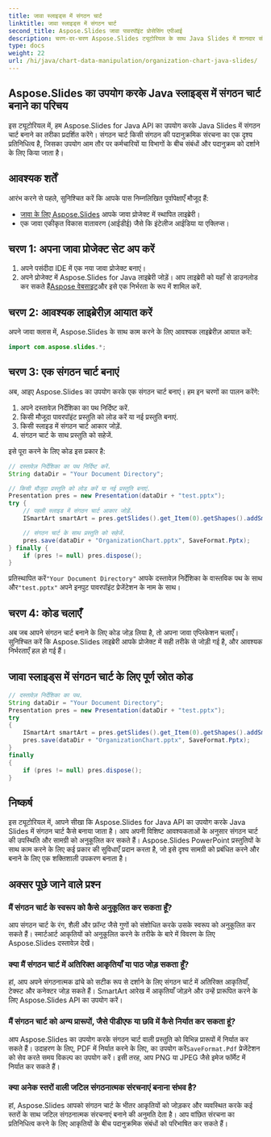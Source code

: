 ```yaml
---
title: जावा स्लाइड्स में संगठन चार्ट
linktitle: जावा स्लाइड्स में संगठन चार्ट
second_title: Aspose.Slides जावा पावरपॉइंट प्रोसेसिंग एपीआई
description: चरण-दर-चरण Aspose.Slides ट्यूटोरियल के साथ Java Slides में शानदार संगठन चार्ट बनाना सीखें। अपने संगठनात्मक ढांचे को आसानी से अनुकूलित और विज़ुअलाइज़ करें।
type: docs
weight: 22
url: /hi/java/chart-data-manipulation/organization-chart-java-slides/
---
```


## Aspose.Slides का उपयोग करके Java स्लाइड्स में संगठन चार्ट बनाने का परिचय

इस ट्यूटोरियल में, हम Aspose.Slides for Java API का उपयोग करके Java Slides में संगठन चार्ट बनाने का तरीका प्रदर्शित करेंगे। संगठन चार्ट किसी संगठन की पदानुक्रमिक संरचना का एक दृश्य प्रतिनिधित्व है, जिसका उपयोग आम तौर पर कर्मचारियों या विभागों के बीच संबंधों और पदानुक्रम को दर्शाने के लिए किया जाता है।

## आवश्यक शर्तें

आरंभ करने से पहले, सुनिश्चित करें कि आपके पास निम्नलिखित पूर्वापेक्षाएँ मौजूद हैं:

- [जावा के लिए Aspose.Slides](https://products.aspose.com/slides/java) आपके जावा प्रोजेक्ट में स्थापित लाइब्रेरी।
- एक जावा एकीकृत विकास वातावरण (आईडीई) जैसे कि इंटेलीज आईडिया या एक्लिप्स।

## चरण 1: अपना जावा प्रोजेक्ट सेट अप करें

1. अपने पसंदीदा IDE में एक नया जावा प्रोजेक्ट बनाएं।
2.  अपने प्रोजेक्ट में Aspose.Slides for Java लाइब्रेरी जोड़ें। आप लाइब्रेरी को यहाँ से डाउनलोड कर सकते हैं[Aspose वेबसाइट](https://products.aspose.com/slides/java)और इसे एक निर्भरता के रूप में शामिल करें.

## चरण 2: आवश्यक लाइब्रेरीज़ आयात करें
अपने जावा क्लास में, Aspose.Slides के साथ काम करने के लिए आवश्यक लाइब्रेरीज़ आयात करें:

```java
import com.aspose.slides.*;
```

## चरण 3: एक संगठन चार्ट बनाएं

अब, आइए Aspose.Slides का उपयोग करके एक संगठन चार्ट बनाएं। हम इन चरणों का पालन करेंगे:

1. अपने दस्तावेज़ निर्देशिका का पथ निर्दिष्ट करें.
2. किसी मौजूदा पावरपॉइंट प्रस्तुति को लोड करें या नई प्रस्तुति बनाएं.
3. किसी स्लाइड में संगठन चार्ट आकार जोड़ें.
4. संगठन चार्ट के साथ प्रस्तुति को सहेजें.

इसे पूरा करने के लिए कोड इस प्रकार है:

```java
// दस्तावेज़ निर्देशिका का पथ निर्दिष्ट करें.
String dataDir = "Your Document Directory";

// किसी मौजूदा प्रस्तुति को लोड करें या नई प्रस्तुति बनाएं.
Presentation pres = new Presentation(dataDir + "test.pptx");
try {
    // पहली स्लाइड में संगठन चार्ट आकार जोड़ें.
    ISmartArt smartArt = pres.getSlides().get_Item(0).getShapes().addSmartArt(0, 0, 400, 400, SmartArtLayoutType.PictureOrganizationChart);

    // संगठन चार्ट के साथ प्रस्तुति को सहेजें.
    pres.save(dataDir + "OrganizationChart.pptx", SaveFormat.Pptx);
} finally {
    if (pres != null) pres.dispose();
}
```

 प्रतिस्थापित करें`"Your Document Directory"` आपके दस्तावेज़ निर्देशिका के वास्तविक पथ के साथ और`"test.pptx"` अपने इनपुट पावरपॉइंट प्रेजेंटेशन के नाम के साथ।

## चरण 4: कोड चलाएँ

अब जब आपने संगठन चार्ट बनाने के लिए कोड जोड़ लिया है, तो अपना जावा एप्लिकेशन चलाएँ। सुनिश्चित करें कि Aspose.Slides लाइब्रेरी आपके प्रोजेक्ट में सही तरीके से जोड़ी गई है, और आवश्यक निर्भरताएँ हल हो गई हैं।

## जावा स्लाइड्स में संगठन चार्ट के लिए पूर्ण स्रोत कोड

```java
// दस्तावेज़ निर्देशिका का पथ.
String dataDir = "Your Document Directory";
Presentation pres = new Presentation(dataDir + "test.pptx");
try
{
	ISmartArt smartArt = pres.getSlides().get_Item(0).getShapes().addSmartArt(0, 0, 400, 400, SmartArtLayoutType.PictureOrganizationChart);
	pres.save(dataDir + "OrganizationChart.pptx", SaveFormat.Pptx);
}
finally
{
	if (pres != null) pres.dispose();
}
```

## निष्कर्ष

इस ट्यूटोरियल में, आपने सीखा कि Aspose.Slides for Java API का उपयोग करके Java Slides में संगठन चार्ट कैसे बनाया जाता है। आप अपनी विशिष्ट आवश्यकताओं के अनुसार संगठन चार्ट की उपस्थिति और सामग्री को अनुकूलित कर सकते हैं। Aspose.Slides PowerPoint प्रस्तुतियों के साथ काम करने के लिए कई प्रकार की सुविधाएँ प्रदान करता है, जो इसे दृश्य सामग्री को प्रबंधित करने और बनाने के लिए एक शक्तिशाली उपकरण बनाता है।

## अक्सर पूछे जाने वाले प्रश्न

### मैं संगठन चार्ट के स्वरूप को कैसे अनुकूलित कर सकता हूँ?

आप संगठन चार्ट के रंग, शैली और फ़ॉन्ट जैसे गुणों को संशोधित करके उसके स्वरूप को अनुकूलित कर सकते हैं। स्मार्टआर्ट आकृतियों को अनुकूलित करने के तरीके के बारे में विवरण के लिए Aspose.Slides दस्तावेज़ देखें।

### क्या मैं संगठन चार्ट में अतिरिक्त आकृतियाँ या पाठ जोड़ सकता हूँ?

हां, आप अपने संगठनात्मक ढांचे को सटीक रूप से दर्शाने के लिए संगठन चार्ट में अतिरिक्त आकृतियाँ, टेक्स्ट और कनेक्टर जोड़ सकते हैं। SmartArt आरेख में आकृतियाँ जोड़ने और उन्हें प्रारूपित करने के लिए Aspose.Slides API का उपयोग करें।

### मैं संगठन चार्ट को अन्य प्रारूपों, जैसे पीडीएफ या छवि में कैसे निर्यात कर सकता हूं?

 आप Aspose.Slides का उपयोग करके संगठन चार्ट वाली प्रस्तुति को विभिन्न प्रारूपों में निर्यात कर सकते हैं। उदाहरण के लिए, PDF में निर्यात करने के लिए, का उपयोग करें`SaveFormat.Pdf` प्रेजेंटेशन को सेव करते समय विकल्प का उपयोग करें। इसी तरह, आप PNG या JPEG जैसे इमेज फॉर्मेट में निर्यात कर सकते हैं।

### क्या अनेक स्तरों वाली जटिल संगठनात्मक संरचनाएं बनाना संभव है?

हां, Aspose.Slides आपको संगठन चार्ट के भीतर आकृतियों को जोड़कर और व्यवस्थित करके कई स्तरों के साथ जटिल संगठनात्मक संरचनाएं बनाने की अनुमति देता है। आप वांछित संरचना का प्रतिनिधित्व करने के लिए आकृतियों के बीच पदानुक्रमिक संबंधों को परिभाषित कर सकते हैं।